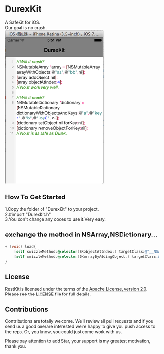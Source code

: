 DurexKit
========

A SafeKit for iOS.<br>
Our goal is no crash.<br>
![image](https://github.com/JJMM/CUSResources/raw/master/DurexKitIntr.png)

## How To Get Started
1.Copy the folder of "DurexKit" to your project.<br>
2.#import "DurexKit.h"<br>
3.You don't change any codes to use it.Very easy.<br>


## exchange the method in NSArray,NSDictionary…
```objective-c
+ (void) load{
    [self swizzleMethod:@selector(SKobjectAtIndex:) targetClass:@"__NSArrayI" target:@selector(objectAtIndex:)];
    [self swizzleMethod:@selector(SKarrayByAddingObject:) targetClass:@"__NSArrayI" target:@selector(arrayByAddingObject:)];
}

```
## License

RestKit is licensed under the terms of the [Apache License, version 2.0](http://www.apache.org/licenses/LICENSE-2.0.html). Please see the [LICENSE](LICENSE) file for full details.

## Contributions

Contributions are totally welcome. We'll review all pull requests and if you send us a good one/are interested we're happy to give you push access to the repo. Or, you know, you could just come work with us.<br>

Please pay attention to add Star, your support is my greatest motivation, thank you.

